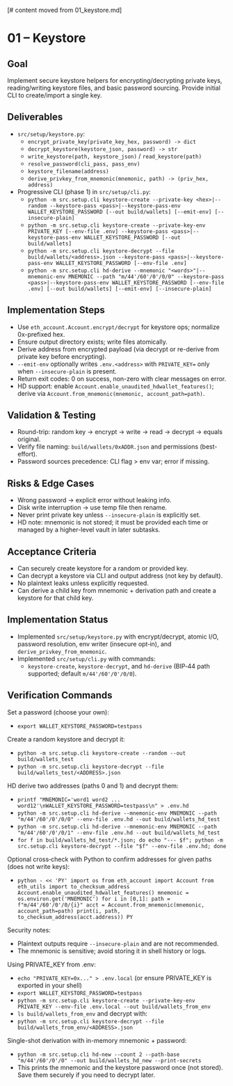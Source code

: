 [# content moved from 01_keystore.md]
# 01 – Keystore

## Goal

Implement secure keystore helpers for encrypting/decrypting private keys, reading/writing keystore files, and basic password sourcing. Provide initial CLI to create/import a single key.

## Deliverables

- `src/setup/keystore.py`:
  - `encrypt_private_key(private_key_hex, password) -> dict`
  - `decrypt_keystore(keystore_json, password) -> str`
  - `write_keystore(path, keystore_json)` / `read_keystore(path)`
  - `resolve_password(cli_pass, pass_env)`
  - `keystore_filename(address)`
  - `derive_privkey_from_mnemonic(mnemonic, path) -> (priv_hex, address)`
- Progressive CLI (phase 1) in `src/setup/cli.py`:
  - `python -m src.setup.cli keystore-create --private-key <hex>|--random --keystore-pass <pass>|--keystore-pass-env WALLET_KEYSTORE_PASSWORD [--out build/wallets] [--emit-env] [--insecure-plain]`
  - `python -m src.setup.cli keystore-create --private-key-env PRIVATE_KEY [--env-file .env] --keystore-pass <pass>|--keystore-pass-env WALLET_KEYSTORE_PASSWORD [--out build/wallets]`
  - `python -m src.setup.cli keystore-decrypt --file build/wallets/<address>.json --keystore-pass <pass>|--keystore-pass-env WALLET_KEYSTORE_PASSWORD [--env-file .env]`
  - `python -m src.setup.cli hd-derive --mnemonic "<words>"|--mnemonic-env MNEMONIC --path "m/44'/60'/0'/0/0" --keystore-pass <pass>|--keystore-pass-env WALLET_KEYSTORE_PASSWORD [--env-file .env] [--out build/wallets] [--emit-env] [--insecure-plain]`

## Implementation Steps

- Use `eth_account.Account.encrypt/decrypt` for keystore ops; normalize 0x-prefixed hex.
- Ensure output directory exists; write files atomically.
- Derive address from encrypted payload (via decrypt or re-derive from private key before encrypting).
- `--emit-env` optionally writes `.env.<address>` with `PRIVATE_KEY=` only when `--insecure-plain` is present.
- Return exit codes: 0 on success, non-zero with clear messages on error.
- HD support: enable `Account.enable_unaudited_hdwallet_features()`; derive via `Account.from_mnemonic(mnemonic, account_path=path)`.

## Validation & Testing

- Round-trip: random key → encrypt → write → read → decrypt → equals original.
- Verify file naming: `build/wallets/0xADDR.json` and permissions (best-effort).
- Password sources precedence: CLI flag > env var; error if missing.

## Risks & Edge Cases

- Wrong password → explicit error without leaking info.
- Disk write interruption → use temp file then rename.
- Never print private key unless `--insecure-plain` is explicitly set.
 - HD note: mnemonic is not stored; it must be provided each time or managed by a higher-level vault in later subtasks.

## Acceptance Criteria

- Can securely create keystore for a random or provided key.
- Can decrypt a keystore via CLI and output address (not key by default).
- No plaintext leaks unless explicitly requested.
 - Can derive a child key from mnemonic + derivation path and create a keystore for that child key.

## Implementation Status

- Implemented `src/setup/keystore.py` with encrypt/decrypt, atomic I/O, password resolution, env writer (insecure opt‑in), and `derive_privkey_from_mnemonic`.
- Implemented `src/setup/cli.py` with commands:
  - `keystore-create`, `keystore-decrypt`, and `hd-derive` (BIP‑44 path supported; default `m/44'/60'/0'/0/0`).

## Verification Commands

Set a password (choose your own):

- `export WALLET_KEYSTORE_PASSWORD=testpass`

Create a random keystore and decrypt it:

- `python -m src.setup.cli keystore-create --random --out build/wallets_test`
- `python -m src.setup.cli keystore-decrypt --file build/wallets_test/<ADDRESS>.json`

HD derive two addresses (paths 0 and 1) and decrypt them:

- `printf "MNEMONIC='word1 word2 ... word12'\nWALLET_KEYSTORE_PASSWORD=testpass\n" > .env.hd`
- `python -m src.setup.cli hd-derive --mnemonic-env MNEMONIC --path "m/44'/60'/0'/0/0" --env-file .env.hd --out build/wallets_hd_test`
- `python -m src.setup.cli hd-derive --mnemonic-env MNEMONIC --path "m/44'/60'/0'/0/1" --env-file .env.hd --out build/wallets_hd_test`
- `for f in build/wallets_hd_test/*.json; do echo "--- $f"; python -m src.setup.cli keystore-decrypt --file "$f" --env-file .env.hd; done`

Optional cross‑check with Python to confirm addresses for given paths (does not write keys):

- `python - << 'PY'
import os
from eth_account import Account
from eth_utils import to_checksum_address
Account.enable_unaudited_hdwallet_features()
mnemonic = os.environ.get('MNEMONIC')
for i in [0,1]:
    path = f"m/44'/60'/0'/0/{i}"
    acct = Account.from_mnemonic(mnemonic, account_path=path)
    print(i, path, to_checksum_address(acct.address))
PY`

Security notes:

- Plaintext outputs require `--insecure-plain` and are not recommended.
- The mnemonic is sensitive; avoid storing it in shell history or logs.

Using PRIVATE_KEY from .env:

- `echo "PRIVATE_KEY=0x..." > .env.local` (or ensure PRIVATE_KEY is exported in your shell)
- `export WALLET_KEYSTORE_PASSWORD=testpass`
- `python -m src.setup.cli keystore-create --private-key-env PRIVATE_KEY --env-file .env.local --out build/wallets_from_env`
- `ls build/wallets_from_env` and decrypt with:
- `python -m src.setup.cli keystore-decrypt --file build/wallets_from_env/<ADDRESS>.json`

Single-shot derivation with in-memory mnemonic + password:

- `python -m src.setup.cli hd-new --count 2 --path-base "m/44'/60'/0'/0" --out build/wallets_hd_new --print-secrets`
- This prints the mnemonic and the keystore password once (not stored). Save them securely if you need to decrypt later.
